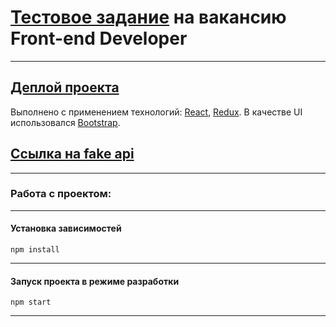 # [Тестовое задание](https://docs.google.com/document/d/1PFafdSZ2PcQLRtAyotvIupDmpGZ_6DnN9Q1kk0ogJm4/edit#) на вакансию Front-end Developer
---
## [Деплой проекта](https://nvmle.github.io/personal_page_TakeoffStaf/)
Выполнено с применением технологий: [React](https://ru.reactjs.org/), [Redux](https://redux.js.org/). В качестве UI использовался [Bootstrap](https://getbootstrap.com/).
## [Ссылка на fake api](https://my-json-server.typicode.com/nvmle/personal_page_TakeoffStaf/)
---
### Работа с проектом:
---
#### Установка зависимостей
```
npm install
```
---
#### Запуск проекта в режиме разработки
```
npm start
```
---
